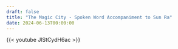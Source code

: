 ```yaml
---
draft: false
title: "The Magic City - Spoken Word Accompaniment to Sun Ra"
date: 2024-06-13T00:00:00
---
```


{{< youtube JlStCydH6ac >}} 

